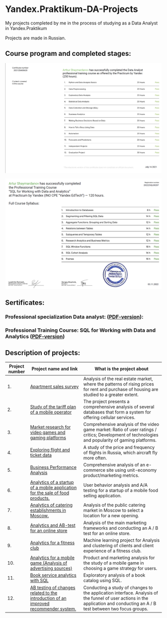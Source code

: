 # Yandex.Praktikum-DA-Projects
My projects completed by me in the process of studying as a Data Analyst in Yandex.Praktikum

Projects are made in Russian.

## Course program and completed stages:
![Course program and completed stages](/sert_DA.jpg)

![Course program and completed stages](/sert_SQL.png)

## Sertificates:

### Professional specialization Data analyst: ([PDF-version](certificate/sert_SQL_YP.pdf)):

### Professional Training Course: SQL for Working with Data and Analytics ([PDF-version](certificate/sert_SQL_YP.pdf))

## Description of projects:
| Project number| Project name and link | What is the project about                                                     |
|---------------|-------------------|------------------------------------------------------------------|
|1.             | [Apartment sales survey](https://nbviewer.org/github/Gobberz/Yandex.Praktikum-DA-Projects/blob/main/Apartment%20sales%20survey/Apartment%20sales%20survey.ipynb)|Analysis of the real estate market, where the patterns of rising prices for rent and purchase of housing are studied to a greater extent.
|2.             | [Study of the tariff plan of a mobile operator](https://nbviewer.org/github/Gobberz/Yandex.Praktikum-DA-Projects/blob/main/Study%20of%20the%20tariff%20plan%20of%20a%20mobile%20operator/Study%20of%20the%20tariff%20plan%20of%20a%20mobile%20operator.ipynb) |The project presents a comprehensive analysis of several databases that form a system for offering cellular services.
|3.             | [Market research for video games and gaming platforms](https://nbviewer.org/github/Gobberz/Yandex.Praktikum-DA-Projects/blob/main/Market%20research%20for%20video%20games%20and%20gaming%20platforms/Market%20research%20for%20video%20games%20and%20gaming%20platforms.ipynb)|Comprehensive analysis of the video game market: Ratio of user ratings / critics; Development of technologies and popularity of gaming platforms.
|4.             |[Exploring flight and ticket data](https://nbviewer.org/github/Gobberz/Yandex.Praktikum-DA-Projects/blob/main/Exploring%20flight%20and%20ticket%20data/Exploring%20flight%20and%20ticket%20data.ipynb)|A study of the price and frequency of flights in Russia, which aircraft fly more often.
|5.             | [Business Performance Analysis](https://nbviewer.org/github/Gobberz/Yandex.Praktikum-DA-Projects/blob/main/Business%20Performance%20Analysis/Business%20Performance%20Analysis.ipynb)| Comprehensive analysis of an e-commerce site using unit-economy product/marketing metrics.
|6.             | [Analytics of a startup of a mobile application for the sale of food products.](https://nbviewer.org/github/Gobberz/Yandex.Praktikum-DA-Projects/blob/main/Analytics%20of%20a%20startup%20of%20a%20mobile%20application%20for%20the%20sale%20of%20food%20products./Analytics%20of%20a%20startup%20of%20a%20mobile%20application%20for%20the%20sale%20of%20food%20products..ipynb)| User behavior analysis and A/A testing for a startup of a mobile food selling application.
|7.             | [Analytics of catering establishments in Moscow.](https://nbviewer.org/github/Gobberz/Yandex.Praktikum-DA-Projects/blob/main/Analytics%20of%20catering%20establishments%20in%20Moscow./Analytics%20of%20catering%20establishments%20in%20Moscow..ipynb)| Analysis of the public catering market in Moscow to select a location for a new opening.
|8.             |[Analytics and AB-test for an online store](https://nbviewer.org/github/Gobberz/Yandex.Praktikum-DA-Projects/blob/main/Analytics%20and%20AB-test%20for%20an%20online%20store/Analytics%20and%20AB-test%20for%20an%20online%20store.ipynb)|Analysis of the main marketing frameworks and conducting an A / B test for an online store.
|9.             |[Analytics for a fitness club](https://nbviewer.org/github/Gobberz/Yandex.Praktikum-DA-Projects/blob/main/Analytics%20for%20a%20fitness%20club/Analytics%20for%20a%20fitness%20club.ipynb)| Machine learning project for Analysis and clustering of clients and client experience of a fitness club.
|10.            |[Analytics for a mobile game (Analysis of advertising sources)](https://nbviewer.org/github/Gobberz/Yandex.Praktikum-DA-Projects/blob/main/Analytics%20for%20a%20mobile%20game%20%28Analysis%20of%20advertising%20sources%29/Analytics%20of%20a%20startup%20of%20a%20mobile%20application%20for%20the%20sale%20of%20food%20products..ipynb)| Product and marketing analysis for the study of a mobile game in choosing a game strategy for users.
|11.            |[Book service analytics with SQL](https://nbviewer.org/github/Gobberz/Yandex.Praktikum-DA-Projects/blob/main/Book%20service%20analytics%20with%20SQL/Book%20service%20analytics%20with%20SQL.ipynb)|Exploratory analysis of a book catalog using SQL.
|12.            |[AB testing of changes related to the introduction of an improved recommender system.](https://nbviewer.org/github/Gobberz/Yandex.Praktikum-DA-Projects/blob/main/AB%20testing%20of%20changes%20related%20to%20the%20introduction%20of%20an%20improved%20recommender%20system/AB%20testing%20of%20changes%20related%20to%20the%20introduction%20of%20an%20improved%20recommender%20system.ipynb)| Conducting a study of changes to the application interface. Analysis of the funnel of user actions in the application and conducting an A / B test between two focus groups.
